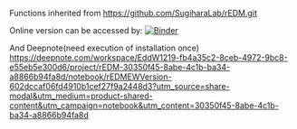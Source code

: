 Functions inherited from https://github.com/SugiharaLab/rEDM.git

Online version can be accessed by: [![Binder](https://mybinder.org/badge_logo.svg)](https://mybinder.org/v2/gh/EddW1219/rEDM_EW_Version/main?filepath=ClinicalDetection%2FrEDM_ClinicalDetection_EW_Version.ipynb)


And Deepnote(need execution of installation once) https://deepnote.com/workspace/EddW1219-fb4a35c2-8ceb-4972-9bc8-e55eb5e300d6/project/rEDM-30350f45-8abe-4c1b-ba34-a8866b94fa8d/notebook/rEDMEWVersion-602dccaf06fd4910b1cef27f9a2448d3?utm_source=share-modal&utm_medium=product-shared-content&utm_campaign=notebook&utm_content=30350f45-8abe-4c1b-ba34-a8866b94fa8d
